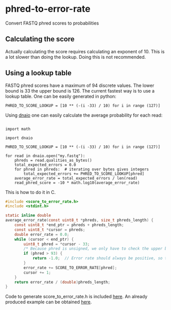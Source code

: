 # phred-to-error-rate
Convert FASTQ phred scores to probabilities

## Calculating the score
Actually calculating the score requires calculating an exponent of 10. 
This is a lot slower than doing the lookup. Doing this is not recommended.

## Using a lookup table

FASTQ phred scores have a maximum of 94 discrete values. The lower bound is 33
the upper bound is 126. The current fastest 
way is to use a lookup table. One can be easily generated in python:

```python3
PHRED_TO_SCORE_LOOKUP = [10 ** (-(i -33) / 10) for i in range (127)]
```

Using [dnaio](https://github.com/marcelm/dnaio) one can easily calculate
the average probability for each read:
```python3

import math 

import dnaio

PHRED_TO_SCORE_LOOKUP = [10 ** (-(i -33) / 10) for i in range (127)]

for read in dnaio.open("my.fastq"):
    phreds = read.qualities_as_bytes()
    total_expected_errors = 0.0
    for phred in phreds:  # iterating over bytes gives integers
        total_expected_errors += PHRED_TO_SCORE_LOOKUP[phred]
    average_error_rate = total_expected_errors / len(read)
    read_phred_score = -10 * math.log10(average_error_rate)
```

This is how to do it in C.

```C
#include <score_to_error_rate.h>
#include <stdint.h>

static inline double
average_error_rate(const uint8_t *phreds, size_t phreds_length) {
    const uint8_t *end_ptr = phreds + phreds_length;
    const uint8_t *cursor = phreds;
    double error_rate = 0.0;
    while (cursor < end_ptr) {
        uint8_t phred = *cursor - 33; 
        /* Because phred is unsigned, we only have to check the upper bound */
        if (phred > 93) {
            return -1.0;  // Error rate should always be positive, so this is a good error value.
        }
        error_rate += SCORE_TO_ERROR_RATE[phred];
        cursor += 1;
    }
    return error_rate / (double)phreds_length;
}
```

Code to generate score_to_error_rate.h is included 
[here](score_to_error_rate.py). An already produced example can be obtained 
[here](score_to_error_rate.h).
